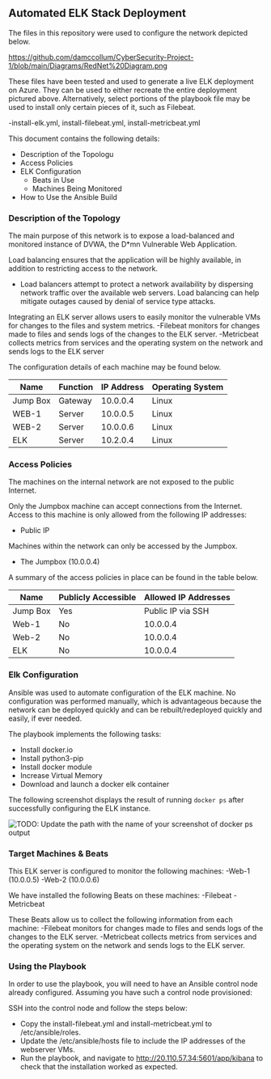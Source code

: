 ## Automated ELK Stack Deployment

The files in this repository were used to configure the network depicted below.


https://github.com/damccollum/CyberSecurity-Project-1/blob/main/Diagrams/RedNet%20Diagram.png

These files have been tested and used to generate a live ELK deployment on Azure. They can be used to either recreate the entire deployment pictured above. Alternatively, select portions of the playbook file may be used to install only certain pieces of it, such as Filebeat.

  -install-elk.yml, install-filebeat.yml, install-metricbeat.yml

This document contains the following details:
- Description of the Topologu
- Access Policies
- ELK Configuration
  - Beats in Use
  - Machines Being Monitored
- How to Use the Ansible Build


### Description of the Topology

The main purpose of this network is to expose a load-balanced and monitored instance of DVWA, the D*mn Vulnerable Web Application.

Load balancing ensures that the application will be highly available, in addition to restricting access to the network.
- Load balancers attempt to protect a network availability by dispersing network traffic over the available web servers. Load balancing can help mitigate outages caused by denial of service type attacks.

Integrating an ELK server allows users to easily monitor the vulnerable VMs for changes to the files and system metrics.
-Filebeat monitors for changes made to files and sends logs of the changes to the ELK server.
-Metricbeat collects metrics from services and the operating system on the network and sends logs to the ELK server

The configuration details of each machine may be found below.

| Name     | Function | IP Address | Operating System |
|----------|----------|------------|------------------|
| Jump Box | Gateway  | 10.0.0.4   | Linux            |
| WEB-1    | Server   | 10.0.0.5   | Linux            |
| WEB-2    | Server   | 10.0.0.6   | Linux            |
| ELK      | Server   | 10.2.0.4   | Linux            |

### Access Policies

The machines on the internal network are not exposed to the public Internet. 

Only the Jumpbox machine can accept connections from the Internet. Access to this machine is only allowed from the following IP addresses:
- Public IP

Machines within the network can only be accessed by the Jumpbox.
- The Jumpbox (10.0.0.4)

A summary of the access policies in place can be found in the table below.

| Name     | Publicly Accessible | Allowed IP Addresses |
|----------|---------------------|----------------------|
| Jump Box | Yes                 | Public IP via SSH    |
| Web-1    | No                  | 10.0.0.4             |
| Web-2    | No                  | 10.0.0.4             |
| ELK      | No                  | 10.0.0.4             |

### Elk Configuration

Ansible was used to automate configuration of the ELK machine. No configuration was performed manually, which is advantageous because the network can be deployed quickly and can be rebuilt/redeployed quickly and easily, if ever needed. 

The playbook implements the following tasks:
- Install docker.io
- Install python3-pip
- Install docker module
- Increase Virtual Memory
- Download and launch a docker elk container

The following screenshot displays the result of running `docker ps` after successfully configuring the ELK instance.

![TODO: Update the path with the name of your screenshot of docker ps output](Images/docker_ps_output.png)

### Target Machines & Beats
This ELK server is configured to monitor the following machines:
-Web-1 (10.0.0.5)
-Web-2 (10.0.0.6)

We have installed the following Beats on these machines:
-Filebeat
-Metricbeat

These Beats allow us to collect the following information from each machine:
-Filebeat monitors for changes made to files and sends logs of the changes to the ELK server.
-Metricbeat collects metrics from services and the operating system on the network and sends logs to the ELK server.

### Using the Playbook
In order to use the playbook, you will need to have an Ansible control node already configured. Assuming you have such a control node provisioned: 

SSH into the control node and follow the steps below:
- Copy the install-filebeat.yml and install-metricbeat.yml to /etc/ansible/roles.
- Update the /etc/ansible/hosts file to include the IP addresses of the webserver VMs.
- Run the playbook, and navigate to http://20.110.57.34:5601/app/kibana to check that the installation worked as expected.
